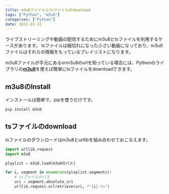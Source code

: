 ```yaml
---
title: m3u8ファイルとtsファイルのdownload
tags: ["Python", "m3u8"]
categories: ["Python"]
date: 2021-01-31
---
```


ライブストリーミングや動画の配信するためにm3u8とtsファイルを利用するケースがあります。
tsファイルは細切れになった小さい動画になっており、m3u8ファイルはそれらの情報をもっているプレイリストになります。

m3u8ファイルが手元にあるorm3u8のurlを知っている場合には、Pythonのライブラリの[**m3u8**](https://github.com/globocom/m3u8)を使えば簡単にtsファイルをdownloadできます。

## m3u8のInstall
インストールは簡単で、pipを使うだけです。
```bash
pip install m3u8
```

## tsファイルのdownload
tsファイルのダウンロードはm3u8とurllibを組み合わせておこなえます。
```Python
import urllib.request
import m3u8

playlist = m3u8.load(m3u8のパス)

for i, segment in enumerate(playlist.segments):
    # tsファイルのパス
    uri = segment.absolute_uri
    urllib.request.urlretrieve(uri, f"{i}.ts")
```
